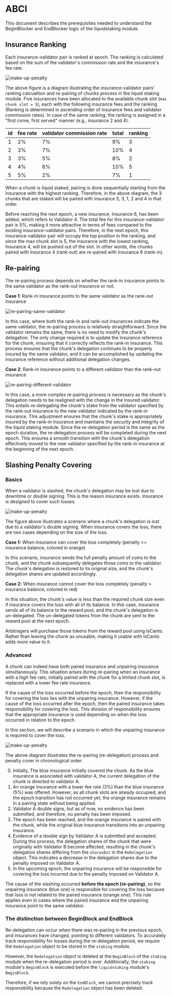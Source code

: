 <!-- order: 5 -->

# ABCI

This document describes the prerequisites needed to understand the BeginBlocker and EndBlocker logic of the liquidstaking module.

## Insurance Ranking

Each insurance-validator pair is ranked at epoch. The ranking is calculated based on the sum of the validator's commission rate and the insurance's fee rate. 

![make-up-penalty](./ranking.png)

The above figure is a diagram illustrating the insurance-validator pairs' ranking calcualtion and re-pairing of chunks process in the liquid staking module.
Five insurances have been allocated to the available chunk slot (`max chunk slot = 5`), each with the following insurance fees and the ranking (Ranking is determined in ascending order of insurance fees and validator commission rates).
In case of the same ranking, the ranking is assigned in a "first come, first served" manner (e.g., insurance 2 and 4).

| id   | fee rate | validator commission rate | total | ranking |
|------|----------|---------------------------|-------|---------|
| 1    | 2%       | 7%                        | 9%    | 3       |
| 2    | 3%       | 7%                        | 10%   | 4       |
| 3    | 3%       | 5%                        | 8%    | 2       |
| 4    | 4%       | 6%                        | 10%   | 5       |
| 5    | 5%       | 2%                        | 7%    | 1       |


When a chunk is liquid staked, pairing is done sequentially starting from the insurance with the highest ranking. Therefore, in the above diagram, the 3 chunks that are staked will be paired with insurance 5, 3, 1, 2 and 4 in that order.

Before reaching the next epoch, a new insurance, Insurance 6, has been added, which refers to Validator 4. The total fee for this insurance-validator pair is 5%, making it more attractive in terms of fees compared to the existing insurance-validator pairs.
Therefore, in the next epoch, this insurance-validator pair will occupy the top position in the ranking, and since the max chunk slot is 5, the insurance with the lowest ranking, Insurance 4, will be pushed out of the slot.
In other words, the chunks paired with Insurance 4 (rank-out) are re-paired with Insurance 6 (rank-in).

## Re-pairing
The re-pairing process depends on whether the rank-in insurance points to the same validator as the rank-out insurance or not.

**Case 1**: Rank-in insurance points to the same validator as the rank-out insurance

![re-pairing-same-validator](./re-pairing-same-validator.png)

In this case, where both the rank-in and rank-out insurances indicate the same validator, the re-pairing process is relatively straightforward. Since the validator remains the same, there is no need to modify the chunk's delegation. The only change required is to update the insurance reference for the chunk, ensuring that it correctly reflects the rank-in insurance. This process ensures that the chunk's delegation continues to be properly insured by the same validator, and it can be accomplished by updating the insurance reference without additional delegation changes.

**Case 2**: Rank-in insurance points to a different validator than the rank-out insurance

![re-pairing-different-validator](./re-pairing-different-validator.png)

In this case, a more complex re-pairing process is necessary as the chunk's delegation needs to be realigned with the change in the insured validator. This entails re-delegating the chunk's stake from the validator specified by the rank-out insurance to the new validator indicated by the rank-in insurance. This adjustment ensures that the chunk's stake is appropriately insured by the rank-in insurance and maintains the security and integrity of the liquid staking module.
Since the re-delegation period is the same as the epoch duration, the re-delegation process will be completed during the next epoch. This ensures a smooth transition with the chunk's delegation effectively moved to the new validator specified by the rank-in insurance at the beginning of the next epoch.

## Slashing Penalty Covering

### Basics

When a validator is slashed, the chunk's delegation may be lost due to downtime or double signing. This is the reason insurance exists. Insurance is designed to cover such losses.

![make-up-penalty](./make-up-penalty.png)

The figure above illustrates a scenario where a chunk's delegation is lost due to a validator's double signing. 
When insurance covers the loss, there are two cases depending on the size of the loss.

**Case 1:** When insurance can cover the loss completely (penalty <= insurance balance, colored in orange)

In this scenario, insurance sends the full penalty amount of coins to the chunk, and the chunk subsequently delegates those coins to the validator.
The chunk's delegation is restored to its original size, and the chunk's delegation shares are updated accordingly.

**Case 2:** When insurance cannot cover the loss completely (penalty > insurance balance, colored in red)

In this situation, the chunk's value is less than the required chunk size even if insurance covers the loss with all of its balance. In this case, insurance sends all of its balance to the reward pool, and the chunk's delegation is un-delegated. The un-delegated tokens from the chunk are sent to the reward pool at the next epoch.

Arbitragers will purchase those tokens from the reward pool using lsCanto. Rather than leaving the chunk as unusable, making it usable with lsCanto adds more value to it.

### Advanced

A chunk can indeed have both paired insurance and unpairing insurance simultaneously. 
This situation arises during re-pairing when an insurance with a high fee rate, initially paired with the chunk for a limited chunk slot, is replaced with a lower fee rate insurance.

If the cause of the loss occurred before the epoch, then the responsibility for covering the loss lies with the unpairing insurance. 
However, if the cause of the loss occurred after the epoch, then the paired insurance takes responsibility for covering the loss. 
This division of responsibility ensures that the appropriate insurance is used depending on when the loss occurred in relation to the epoch.

In this section, we will describe a scenario in which the unpairing insurance is required to cover the loss.

![make-up-penalty](./make-up-penalty-redelegation.png)

The above diagram illustrates the re-pairing (re-delegation) process and penalty cover in chronological order. 

0. Initially, The blue insurance initially covered the chunk. As the blue insurance is associated with validator A, the current delegation of the chunk is directed to validator A.
1. An orange insurance with a lower fee rate (3%) than the blue insurance (5%) was offered. However, as all chunk slots are already occupied, and the epoch transition has not occurred yet, the orange insurance remains in a pairing state without being applied.
2. Validator A double signs, but as of now, no evidence has been submitted, and therefore, no penalty has been imposed.
3. The epoch has been reached, and the orange insurance is paired with the chunk, while the original blue insurance transitions into an unpairing insurance.
4. Evidence of a double sign by Validator A is submitted and accepted. During this process, the delegation shares of the chunk that were originally with Validator B become affected, resulting in the chunk's delegation shares differing from the `sharesDst` in the `ReDelegation` object. This indicates a decrease in the delegation shares due to the penalty imposed on Validator A.
5. In the upcoming epoch, the unpairing insurance will be responsible for covering the loss incurred due to the penalty imposed on Validator A.

The cause of the slashing occurred **before the epoch (re-pairing)**, so the unpairing insurance (blue one) is responsible for covering the loss because that loss is not related to the paired insurance (orange one). This rule applies even in cases where the paired insurance and the unpairing insurance point to the same validator.

### The distinction between BeginBlock and EndBlock

Re-delegation can occur when there was re-pairing in the previous epoch, and insurances have changed, pointing to different validators. To accurately track responsibility for losses during the re-delegation period, we require the `Redelegation` object to be stored in the `staking` module.

However, the `Redelegation` object is deleted at the `BeginBlock` of the `staking` module when the re-delegation period is over. Additionally, the `staking` module's `BeginBlock` is executed before the `liquidstaking` module's `BeginBlock`.

Therefore, if we rely solely on the `EndBlock`, we cannot precisely track responsibility because the `Redelegation` object has been deleted.
